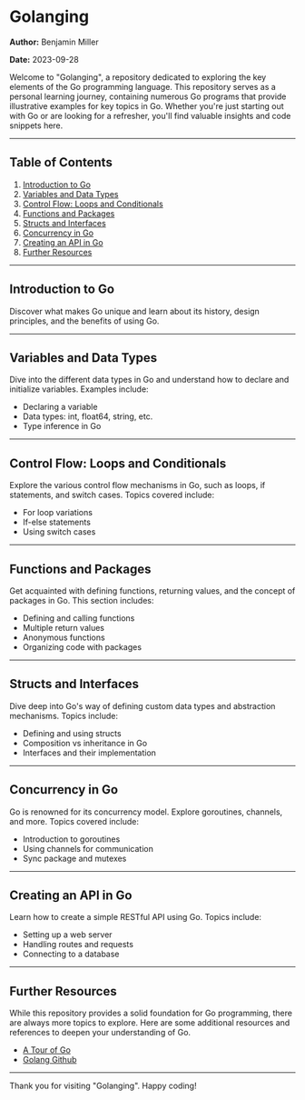 # Golanging

**Author:** Benjamin Miller

**Date:** 2023-09-28

Welcome to "Golanging", a repository dedicated to exploring the key elements of the Go programming language. This repository serves as a personal learning journey, containing numerous Go programs that provide illustrative examples for key topics in Go. Whether you're just starting out with Go or are looking for a refresher, you'll find valuable insights and code snippets here.

---

## Table of Contents

1. [Introduction to Go](#introduction-to-go)
2. [Variables and Data Types](#variables-and-data-types)
3. [Control Flow: Loops and Conditionals](#control-flow-loops-and-conditionals)
4. [Functions and Packages](#functions-and-packages)
5. [Structs and Interfaces](#structs-and-interfaces)
6. [Concurrency in Go](#concurrency-in-go)
7. [Creating an API in Go](#creating-an-api-in-go)
8. [Further Resources](#further-resources)

---

## Introduction to Go

Discover what makes Go unique and learn about its history, design principles, and the benefits of using Go.

---

## Variables and Data Types

Dive into the different data types in Go and understand how to declare and initialize variables. Examples include:
- Declaring a variable
- Data types: int, float64, string, etc.
- Type inference in Go

---

## Control Flow: Loops and Conditionals

Explore the various control flow mechanisms in Go, such as loops, if statements, and switch cases. Topics covered include:
- For loop variations
- If-else statements
- Using switch cases

---

## Functions and Packages

Get acquainted with defining functions, returning values, and the concept of packages in Go. This section includes:
- Defining and calling functions
- Multiple return values
- Anonymous functions
- Organizing code with packages

---

## Structs and Interfaces

Dive deep into Go's way of defining custom data types and abstraction mechanisms. Topics include:
- Defining and using structs
- Composition vs inheritance in Go
- Interfaces and their implementation

---

## Concurrency in Go

Go is renowned for its concurrency model. Explore goroutines, channels, and more. Topics covered include:
- Introduction to goroutines
- Using channels for communication
- Sync package and mutexes

---

## Creating an API in Go

Learn how to create a simple RESTful API using Go. Topics include:
- Setting up a web server
- Handling routes and requests
- Connecting to a database

---

## Further Resources

While this repository provides a solid foundation for Go programming, there are always more topics to explore. Here are some additional resources and references to deepen your understanding of Go.
- [A Tour of Go](https://go.dev/tour/welcome/1)
- [Golang Github](https://github.com/golang/go)

---

Thank you for visiting "Golanging". Happy coding!
